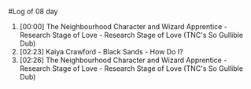 #Log of 08 day

1. [00:00] The Neighbourhood Character and Wizard Apprentice - Research Stage of Love - Research Stage of Love (TNC's So Gullible Dub)
1. [02:23] Kaiya Crawford - Black Sands - How Do I?
1. [02:26] The Neighbourhood Character and Wizard Apprentice - Research Stage of Love - Research Stage of Love (TNC's So Gullible Dub)
